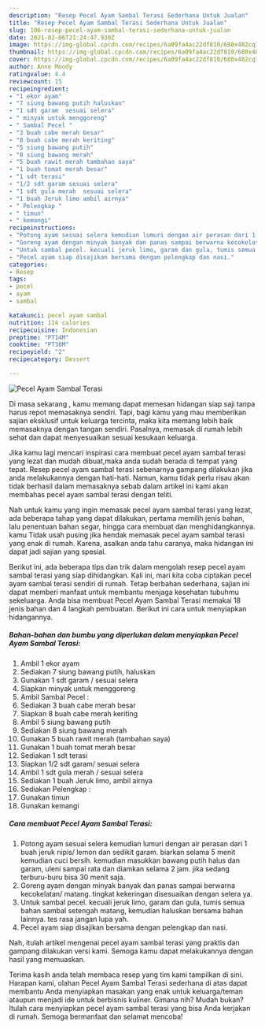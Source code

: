 ```yaml
---
description: "Resep Pecel Ayam Sambal Terasi Sederhana Untuk Jualan"
title: "Resep Pecel Ayam Sambal Terasi Sederhana Untuk Jualan"
slug: 106-resep-pecel-ayam-sambal-terasi-sederhana-untuk-jualan
date: 2021-02-06T21:24:47.930Z
image: https://img-global.cpcdn.com/recipes/6a09fa4ac22df810/680x482cq70/pecel-ayam-sambal-terasi-foto-resep-utama.jpg
thumbnail: https://img-global.cpcdn.com/recipes/6a09fa4ac22df810/680x482cq70/pecel-ayam-sambal-terasi-foto-resep-utama.jpg
cover: https://img-global.cpcdn.com/recipes/6a09fa4ac22df810/680x482cq70/pecel-ayam-sambal-terasi-foto-resep-utama.jpg
author: Anne Moody
ratingvalue: 4.4
reviewcount: 15
recipeingredient:
- "1 ekor ayam"
- "7 siung bawang putih haluskan"
- "1 sdt garam  sesuai selera"
- " minyak untuk menggoreng"
- " Sambal Pecel "
- "3 buah cabe merah besar"
- "8 buah cabe merah keriting"
- "5 siung bawang putih"
- "8 siung bawang merah"
- "5 buah rawit merah tambahan saya"
- "1 buah tomat merah besar"
- "1 sdt terasi"
- "1/2 sdt garam sesuai selera"
- "1 sdt gula merah  sesuai selera"
- "1 buah Jeruk limo ambil airnya"
- " Pelengkap "
- " timun"
- " kemangi"
recipeinstructions:
- "Potong ayam sesuai selera kemudian lumuri dengan air perasan dari 1 buah jeruk nipis/ lemon dan sedikit garam. biarkan selama 5 menit kemudian cuci bersih. kemudian masukkan bawang putih halus dan garam, uleni sampai rata dan diamkan selama 2 jam. jika sedang terburu-buru bisa 30 menit saja."
- "Goreng ayam dengan minyak banyak dan panas sampai berwarna kecokelatan/ matang. tingkat kekeringan disesuaikan dengan selera ya."
- "Untuk sambal pecel. kecuali jeruk limo, garam dan gula, tumis semua bahan sambal setengah matang, kemudian haluskan bersama bahan lainnya. tes rasa jangan lupa yah."
- "Pecel ayam siap disajikan bersama dengan pelengkap dan nasi."
categories:
- Resep
tags:
- pecel
- ayam
- sambal

katakunci: pecel ayam sambal 
nutrition: 114 calories
recipecuisine: Indonesian
preptime: "PT14M"
cooktime: "PT38M"
recipeyield: "2"
recipecategory: Dessert

---
```



![Pecel Ayam Sambal Terasi](https://img-global.cpcdn.com/recipes/6a09fa4ac22df810/680x482cq70/pecel-ayam-sambal-terasi-foto-resep-utama.jpg)

Di masa  sekarang , kamu memang dapat memesan hidangan siap saji tanpa harus repot memasaknya sendiri. Tapi, bagi kamu yang mau memberikan sajian eksklusif untuk keluarga tercinta, maka kita memang lebih baik memasaknya dengan tangan sendiri. Pasalnya, memasak di rumah lebih sehat dan dapat menyesuaikan sesuai kesukaan keluarga.

Jika kamu lagi mencari inspirasi cara membuat pecel ayam sambal terasi yang lezat dan mudah dibuat,maka anda sudah berada di tempat yang tepat. Resep pecel ayam sambal terasi  sebenarnya gampang dilakukan jika anda melakukannya dengan hati-hati. Namun, kamu tidak perlu risau akan tidak berhasil dalam memasaknya 
sebab dalam artikel ini kami akan membahas pecel ayam sambal terasi dengan teliti.  



Nah untuk kamu yang ingin memasak pecel ayam sambal terasi yang lezat, ada beberapa tahap yang dapat dilakukan, pertama memilih jenis bahan, lalu penentuan bahan segar, hingga cara membuat dan menghidangkannya. kamu Tidak usah pusing jika hendak memasak pecel ayam sambal terasi yang enak di rumah. Karena, asalkan anda  tahu caranya, maka hidangan ini dapat jadi sajian yang spesial.

Berikut ini, ada beberapa tips dan trik dalam mengolah resep pecel ayam sambal terasi yang siap dihidangkan. Kali ini, mari kita coba ciptakan pecel ayam sambal terasi sendiri di rumah. Tetap berbahan sederhana, sajian ini dapat memberi manfaat untuk membantu menjaga kesehatan tubuhmu sekeluarga. Anda bisa membuat Pecel Ayam Sambal Terasi memakai 18 jenis bahan dan 4 langkah pembuatan. Berikut ini cara untuk menyiapkan hidangannya.

<!--inarticleads1-->

##### Bahan-bahan dan bumbu yang diperlukan dalam menyiapkan Pecel Ayam Sambal Terasi:

1. Ambil 1 ekor ayam
1. Sediakan 7 siung bawang putih, haluskan
1. Gunakan 1 sdt garam / sesuai selera
1. Siapkan  minyak untuk menggoreng
1. Ambil  Sambal Pecel :
1. Sediakan 3 buah cabe merah besar
1. Siapkan 8 buah cabe merah keriting
1. Ambil 5 siung bawang putih
1. Sediakan 8 siung bawang merah
1. Gunakan 5 buah rawit merah (tambahan saya)
1. Gunakan 1 buah tomat merah besar
1. Sediakan 1 sdt terasi
1. Siapkan 1/2 sdt garam/ sesuai selera
1. Ambil 1 sdt gula merah / sesuai selera
1. Sediakan 1 buah Jeruk limo, ambil airnya
1. Sediakan  Pelengkap :
1. Gunakan  timun
1. Gunakan  kemangi




<!--inarticleads2-->

##### Cara membuat Pecel Ayam Sambal Terasi:

1. Potong ayam sesuai selera kemudian lumuri dengan air perasan dari 1 buah jeruk nipis/ lemon dan sedikit garam. biarkan selama 5 menit kemudian cuci bersih. kemudian masukkan bawang putih halus dan garam, uleni sampai rata dan diamkan selama 2 jam. jika sedang terburu-buru bisa 30 menit saja.
1. Goreng ayam dengan minyak banyak dan panas sampai berwarna kecokelatan/ matang. tingkat kekeringan disesuaikan dengan selera ya.
1. Untuk sambal pecel. kecuali jeruk limo, garam dan gula, tumis semua bahan sambal setengah matang, kemudian haluskan bersama bahan lainnya. tes rasa jangan lupa yah.
1. Pecel ayam siap disajikan bersama dengan pelengkap dan nasi.




Nah, itulah artikel mengenai  pecel ayam sambal terasi  yang praktis dan gampang dilakukan versi kami. Semoga kamu dapat melakukannya dengan hasil yang memuaskan. 

Terima kasih anda telah membaca resep yang tim kami tampilkan di sini. Harapan kami, olahan  Pecel Ayam Sambal Terasi sederhana di atas dapat membantu Anda menyiapkan masakan yang enak untuk keluarga/teman ataupun menjadi ide untuk berbisnis kuliner. Gimana nih? Mudah bukan? Itulah cara menyiapkan pecel ayam sambal terasi yang bisa Anda kerjakan di rumah. Semoga bermanfaat dan selamat mencoba!

